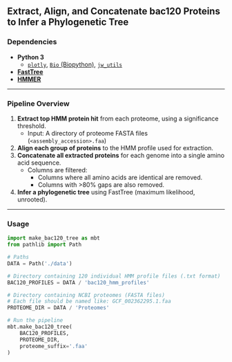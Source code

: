 ## Extract, Align, and Concatenate bac120 Proteins to Infer a Phylogenetic Tree

### Dependencies
- **Python 3**
  - [`plotly`](https://plotly.com/python/), [`Bio` (Biopython)](https://biopython.org/), [`jw_utils`](https://github.com/JonWinkelman/jw_utils)
- **[FastTree](http://www.microbesonline.org/fasttree/)**
- **[HMMER](http://hmmer.org/)**

---

### Pipeline Overview

1. **Extract top HMM protein hit** from each proteome, using a significance threshold.  
   - Input: A directory of proteome FASTA files (`<assembly_accession>.faa`)
2. **Align each group of proteins** to the HMM profile used for extraction.
3. **Concatenate all extracted proteins** for each genome into a single amino acid sequence.
   - Columns are filtered:
     - Columns where all amino acids are identical are removed.
     - Columns with >80% gaps are also removed.
4. **Infer a phylogenetic tree** using FastTree (maximum likelihood, unrooted).

---

### Usage

```python
import make_bac120_tree as mbt
from pathlib import Path

# Paths
DATA = Path('./data')

# Directory containing 120 individual HMM profile files (.txt format)
BAC120_PROFILES = DATA / 'bac120_hmm_profiles'

# Directory containing NCBI proteomes (FASTA files)
# Each file should be named like: GCF_002362295.1.faa
PROTEOME_DIR = DATA / 'Proteomes'

# Run the pipeline
mbt.make_bac120_tree(
    BAC120_PROFILES,
    PROTEOME_DIR,
    proteome_suffix='.faa'
)
```





